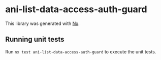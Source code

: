# ani-list-data-access-auth-guard

This library was generated with [Nx](https://nx.dev).

## Running unit tests

Run `nx test ani-list-data-access-auth-guard` to execute the unit tests.
